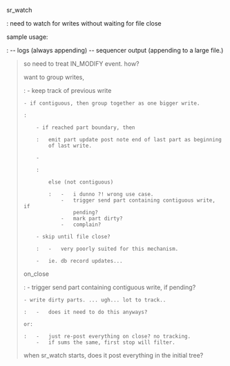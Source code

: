 sr\_watch

:   need to watch for writes without waiting for file close

sample usage:

:   -- logs (always appending) -- sequencer output (appending to a large
    file.)

> so need to treat IN\_MODIFY event. how?
>
> want to group writes,
>
> :   -   keep track of previous write
>
>     - if contiguous, then group together as one bigger write.
>
>     :   
>
>         - if reached part boundary, then
>
>         :   emit part update post note end of last part as beginning
>             of last write.
>
>         -
>
>         :   
>
>             else (not contiguous)
>
>             :   -   i dunno ?! wrong use case.
>                 -   trigger send part containing contiguous write, if
>                     pending?
>                 -   mark part dirty?
>                 -   complain?
>
>         - skip until file close?
>
>         :   -   very poorly suited for this mechanism.
>
>         -   ie. db record updates...
>
> on\_close
>
> :   -   trigger send part containing contiguous write, if pending?
>
>     - write dirty parts. ... ugh... lot to track..
>
>     :   -   does it need to do this anyways?
>
>     or:
>
>     :   -   just re-post everything on close? no tracking.
>         -   if sums the same, first stop will filter.
>
> when sr\_watch starts, does it post everything in the initial tree?

